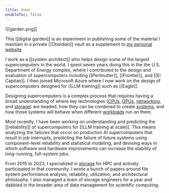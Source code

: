 ```yaml
---
title: Home
enableToc: false
---
```

![[garden.png]]

This [[digital garden]] is an experiment in publishing some of the material I maintain in a private [[Obsidian]] vault as a supplement to [my personal website][].

I work as a [[system architect]] who helps design some of the largest supercomputers in the world. I spent seven years doing this in the the U.S. Department of Energy complex, where I contributed to the design and evaluation of supercomputers including [[Perlmutter]], [[Frontier]], and [[El Capitan]]. I then joined Microsoft Azure where I now work on the design of supercomputers designed for [[LLM training]] such as [[Eagle]].

Designing supercomputers is a complex process that requires having a broad understanding of where key technologies ([CPUs](tags/cpu), [GPUs](tags/gpu), [networking](tags/network), and [storage](tags/storage)) are headed, how they can be combined to create [systems](tags/system), and how those systems will behave when different [workloads](tags/workload) run on them.

Most recently, I have been working on understanding and predicting the [[reliability]] of supercomputers for [[LLM training at scale]]. This means analyzing the failures that occur on production AI supercomputers that result in job interrupts, predicting the failure of future systems using component-level reliability and statistical modeling, and devising ways in which software and hardware improvements can increase the stability of long-running, full-system jobs.

From 2015 to 2023, I specialized in [storage](tags/storage) for HPC and actively participated in that community. I wrote a bunch of papers around file system performance analysis, reliability, utilization, and architectural philosophy. I also managed a team of storage engineers for a year and dabbled in the broader area of data management for scientific computing.

[my personal website]: https://www.glennklockwood.com/